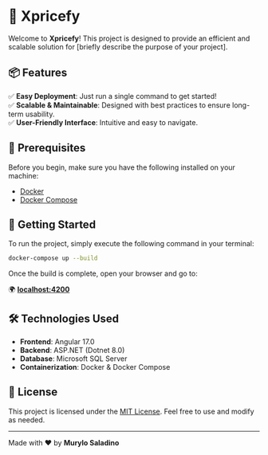 # 🚀 Xpricefy

Welcome to **Xpricefy**! This project is designed to provide an efficient and scalable solution for [briefly describe the purpose of your project].

## 📦 Features

✅ **Easy Deployment**: Just run a single command to get started!  
✅ **Scalable & Maintainable**: Designed with best practices to ensure long-term usability.  
✅ **User-Friendly Interface**: Intuitive and easy to navigate.

## 🔧 Prerequisites

Before you begin, make sure you have the following installed on your machine:

- [Docker](https://www.docker.com/get-started)
- [Docker Compose](https://docs.docker.com/compose/install/)

## 🚀 Getting Started

To run the project, simply execute the following command in your terminal:

```sh
docker-compose up --build
```

Once the build is complete, open your browser and go to:

🌍 **[localhost:4200](http://localhost:4200)**


## 🛠️ Technologies Used

- **Frontend**: Angular 17.0
- **Backend**: ASP.NET (Dotnet 8.0)
- **Database**: Microsoft SQL Server
- **Containerization**: Docker & Docker Compose

## 📜 License

This project is licensed under the [MIT License](LICENSE). Feel free to use and modify as needed.

---

Made with ❤️ by **Murylo Saladino**